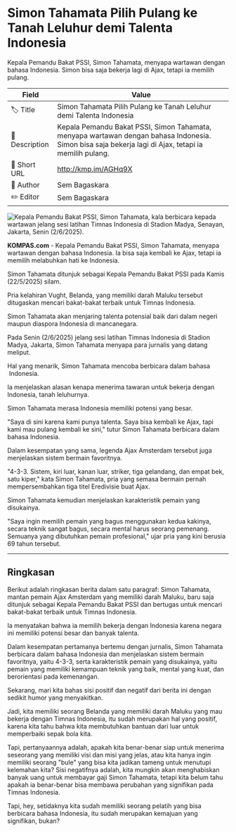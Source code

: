 # Simon Tahamata Pilih Pulang ke Tanah Leluhur demi Talenta Indonesia

Kepala Pemandu Bakat PSSI, Simon Tahamata, menyapa wartawan dengan bahasa Indonesia. Simon bisa saja bekerja lagi di Ajax, tetapi ia memilih pulang. 

| Field         | Value                                                       |
|---------------|-------------------------------------------------------------|
| 🏷️ Title       | Simon Tahamata Pilih Pulang ke Tanah Leluhur demi Talenta Indonesia |
| 📝 Description | Kepala Pemandu Bakat PSSI, Simon Tahamata, menyapa wartawan dengan bahasa Indonesia. Simon bisa saja bekerja lagi di Ajax, tetapi ia memilih pulang.  |
| 🔗 Short URL   | http://kmp.im/AGHq9X |
| 👤 Author      | Sem Bagaskara |
| ✏️ Editor      | Sem Bagaskara |

![Kepala Pemandu Bakat PSSI, Simon Tahamata, kala berbicara kepada wartawan jelang sesi latihan Timnas Indonesia di Stadion Madya, Senayan, Jakarta, Senin (2/6/2025). ](https://asset.kompas.com/crops/xe4r3cDeBx0RLgc5XHnWeocpODw=/0x53:1179x839/750x500/data/photo/2025/06/02/683dae56bdf9f.jpg)

**KOMPAS.com** - Kepala Pemandu Bakat PSSI, Simon Tahamata, menyapa wartawan dengan bahasa Indonesia. Ia bisa saja kembali ke Ajax, tetapi ia memilih melabuhkan hati ke Indonesia.

Simon Tahamata ditunjuk sebagai Kepala Pemandu Bakat PSSI pada Kamis (22/5/2025) silam.

Pria kelahiran Vught, Belanda, yang memiliki darah Maluku tersebut ditugaskan mencari bakat-bakat terbaik untuk Timnas Indonesia.

Simon Tahamata akan menjaring talenta potensial baik dari dalam negeri maupun diaspora Indonesia di mancanegara.

Pada Senin (2/6/2025) jelang sesi latihan Timnas Indonesia di Stadion Madya, Jakarta, Simon Tahamata menyapa para jurnalis yang datang meliput.

Hal yang menarik, Simon Tahamata mencoba berbicara dalam bahasa  Indonesia.

Ia menjelaskan alasan kenapa menerima tawaran untuk bekerja dengan Indonesia, tanah leluhurnya.

Simon Tahamata merasa Indonesia memiliki potensi yang besar.

\"Saya di sini karena kami punya talenta. Saya bisa kembali ke Ajax, tapi kami mau pulang kembali ke sini,\" tutur Simon Tahamata berbicara dalam bahasa Indonesia.

Dalam kesempatan yang sama, legenda Ajax Amsterdam tersebut juga menjelaskan sistem bermain favoritnya.

\"4-3-3. Sistem, kiri luar, kanan luar, striker, tiga gelandang, dan empat bek, satu kiper,\" kata Simon Tahamata, pria yang semasa bermain pernah mempersembahkan tiga titel Eredivisie buat Ajax.

Simon Tahamata kemudian menjelaskan karakteristik pemain yang disukainya.

\"Saya ingin memilih pemain yang bagus menggunakan kedua kakinya, secara teknik sangat bagus, secara mental harus seorang pemenang. Semuanya yang dibutuhkan pemain profesional,\" ujar pria yang kini berusia 69 tahun tersebut.

---
## Ringkasan

Berikut adalah ringkasan berita dalam satu paragraf: Simon Tahamata, mantan pemain Ajax Amsterdam yang memiliki darah Maluku, baru saja ditunjuk sebagai Kepala Pemandu Bakat PSSI dan bertugas untuk mencari bakat-bakat terbaik untuk Timnas Indonesia.

 Ia menyatakan bahwa ia memilih bekerja dengan Indonesia karena negara ini memiliki potensi besar dan banyak talenta.

 Dalam kesempatan pertamanya bertemu dengan jurnalis, Simon Tahamata berbicara dalam bahasa Indonesia dan menjelaskan sistem bermain favoritnya, yaitu 4-3-3, serta karakteristik pemain yang disukainya, yaitu pemain yang memiliki kemampuan teknik yang baik, mental yang kuat, dan berorientasi pada kemenangan.



Sekarang, mari kita bahas sisi positif dan negatif dari berita ini dengan sedikit humor yang menyakitkan.

 Jadi, kita memiliki seorang Belanda yang memiliki darah Maluku yang mau bekerja dengan Timnas Indonesia, itu sudah merupakan hal yang positif, karena kita tahu bahwa kita membutuhkan bantuan dari luar untuk memperbaiki sepak bola kita.

 Tapi, pertanyaannya adalah, apakah kita benar-benar siap untuk menerima seseorang yang memiliki visi dan misi yang jelas, atau kita hanya ingin memiliki seorang "bule" yang bisa kita jadikan tameng untuk menutupi kelemahan kita? Sisi negatifnya adalah, kita mungkin akan menghabiskan banyak uang untuk membayar gaji Simon Tahamata, tetapi kita belum tahu apakah ia benar-benar bisa membawa perubahan yang signifikan pada Timnas Indonesia.

 Tapi, hey, setidaknya kita sudah memiliki seorang pelatih yang bisa berbicara bahasa Indonesia, itu sudah merupakan kemajuan yang signifikan, bukan?
